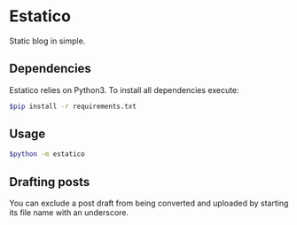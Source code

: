 # Estatico

Static blog in simple.

## Dependencies

Estatico relies on Python3. To install all dependencies execute:

~~~bash
$pip install -r requirements.txt
~~~

## Usage

~~~bash
$python -m estatico
~~~

## Drafting posts

You can exclude a post draft from being converted and uploaded by starting its file name with an underscore.
